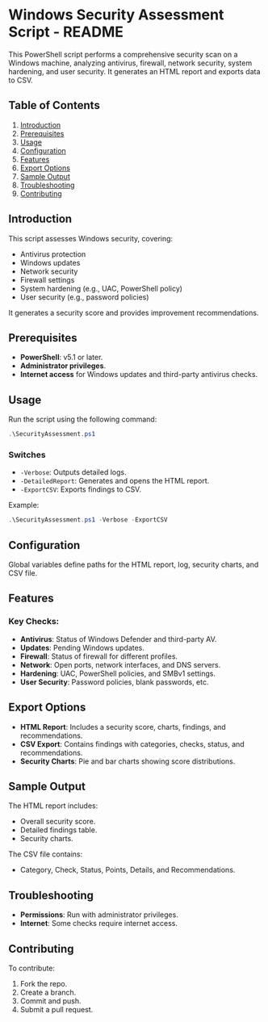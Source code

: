 
# Windows Security Assessment Script - README

This PowerShell script performs a comprehensive security scan on a Windows machine, analyzing antivirus, firewall, network security, system hardening, and user security. It generates an HTML report and exports data to CSV.

## Table of Contents

1. [Introduction](#introduction)
2. [Prerequisites](#prerequisites)
3. [Usage](#usage)
4. [Configuration](#configuration)
5. [Features](#features)
6. [Export Options](#export-options)
7. [Sample Output](#sample-output)
8. [Troubleshooting](#troubleshooting)
9. [Contributing](#contributing)

## Introduction

This script assesses Windows security, covering:
- Antivirus protection
- Windows updates
- Network security
- Firewall settings
- System hardening (e.g., UAC, PowerShell policy)
- User security (e.g., password policies)

It generates a security score and provides improvement recommendations.

## Prerequisites

- **PowerShell**: v5.1 or later.
- **Administrator privileges**.
- **Internet access** for Windows updates and third-party antivirus checks.

## Usage

Run the script using the following command:

```powershell
.\SecurityAssessment.ps1
```

### Switches

- `-Verbose`: Outputs detailed logs.
- `-DetailedReport`: Generates and opens the HTML report.
- `-ExportCSV`: Exports findings to CSV.

Example:

```powershell
.\SecurityAssessment.ps1 -Verbose -ExportCSV
```

## Configuration

Global variables define paths for the HTML report, log, security charts, and CSV file.

## Features

### Key Checks:
- **Antivirus**: Status of Windows Defender and third-party AV.
- **Updates**: Pending Windows updates.
- **Firewall**: Status of firewall for different profiles.
- **Network**: Open ports, network interfaces, and DNS servers.
- **Hardening**: UAC, PowerShell policies, and SMBv1 settings.
- **User Security**: Password policies, blank passwords, etc.

## Export Options

- **HTML Report**: Includes a security score, charts, findings, and recommendations.
- **CSV Export**: Contains findings with categories, checks, status, and recommendations.
- **Security Charts**: Pie and bar charts showing score distributions.

## Sample Output

The HTML report includes:
- Overall security score.
- Detailed findings table.
- Security charts.

The CSV file contains:
- Category, Check, Status, Points, Details, and Recommendations.

## Troubleshooting

- **Permissions**: Run with administrator privileges.
- **Internet**: Some checks require internet access.

## Contributing

To contribute:
1. Fork the repo.
2. Create a branch.
3. Commit and push.
4. Submit a pull request.
